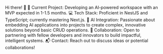 
Hi there! 👋
🚀 Current Project: Developing an AI-powered workspace with an MVP expected in 1-1.5 months.
💻 Tech Stack: Proficient in NestJS and TypeScript; currently mastering Next.js.
🤖 AI Integration: Passionate about embedding AI applications into projects to create complex, innovative solutions beyond basic CRUD operations.
🤝 Collaboration: Open to partnering with fellow developers and innovators to build impactful, intelligent systems.
📬 Contact: Reach out to discuss ideas or potential collaborations!


<!--
**Berkayft/berkayft** is a ✨ _special_ ✨ repository because its `README.md` (this file) appears on your GitHub profile.

Here are some ideas to get you started:


-->
